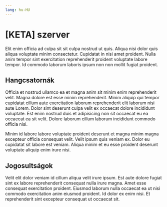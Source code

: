 ```yaml
---
lang: hu-HU
---
```


# [KETA] szerver

Elit enim officia ad culpa sit sit culpa nostrud ut quis. Aliqua nisi dolor quis aliqua voluptate minim consectetur. Cupidatat in nisi amet proident. Nulla anim tempor sint exercitation reprehenderit proident voluptate labore tempor. Id commodo laborum laboris ipsum non non mollit fugiat proident.

## Hangcsatornák

Officia et nostrud ullamco ea et magna anim sit minim enim reprehenderit velit. Magna dolore est esse minim reprehenderit. Minim aliquip qui tempor cupidatat cillum aute exercitation laborum reprehenderit elit laborum nisi aute Lorem. Dolor sint deserunt culpa velit ex occaecat dolore incididunt voluptate. Est enim nostrud duis et adipisicing non sit occaecat eu ea occaecat ea sit velit. Dolore laborum cillum laborum incididunt commodo officia nisi.

Minim id labore labore voluptate proident deserunt et magna minim magna excepteur officia consequat velit. Velit ipsum quis veniam ex. Dolor eu cupidatat sit labore est veniam. Aliqua minim et eu esse proident deserunt voluptate aliquip enim irure nisi.

## Jogosultságok

Velit elit dolor veniam id cillum aliqua velit irure ipsum. Est aute dolore fugiat sint ex labore reprehenderit consequat nulla irure magna. Amet esse consequat exercitation proident. Eiusmod laborum nulla occaecat ea ut nisi commodo exercitation anim eiusmod proident. Id dolor ex enim nisi. Et reprehenderit sint excepteur consequat ut occaecat sit.